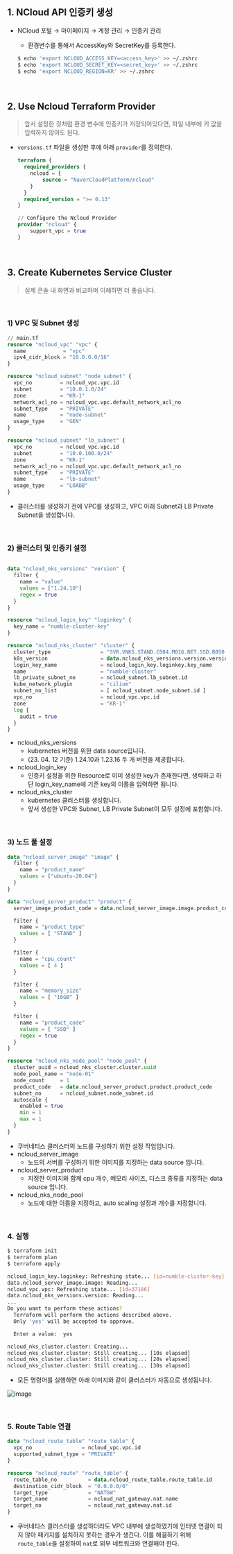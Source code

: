## 1. NCloud API 인증키 생성

- NCloud 포털 → 마이페이지 → 계정 관리 → 인증키 관리
    - 환경변수를 통해서 AccessKey와 SecretKey를 등록한다.
    
    ```bash
    $ echo 'export NCLOUD_ACCESS_KEY=<access_key>' >> ~/.zshrc
    $ echo 'export NCLOUD_SECRET_KEY=<secret_key>' >> ~/.zshrc
    $ echo 'export NCLOUD_REGION=KR' >> ~/.zshrc
    ```

<br>

## 2. Use Ncloud Terraform Provider

> 앞서 설정한 것처럼 환경 변수에 인증키가 저장되어있다면, 파일 내부에 키 값을 입력하지 않아도 된다.

- `versions.tf` 파일을 생성한 후에 아래 `provider`를 정의한다.
    
    ```terraform
    terraform {
      required_providers {
        ncloud = {
            source = "NaverCloudPlatform/ncloud"
        }
      }
      required_version = ">= 0.13"
    }
    
    // Configure the Ncloud Provider
    provider "ncloud" {
    	support_vpc = true
    }
    ```
    

<br>

## 3. Create Kubernetes Service Cluster

> 실제 콘솔 내 화면과 비교하며 이해하면 더 좋습니다.


<br>


### 1) VPC 및 Subnet 생성

```terraform
// main.tf
resource "ncloud_vpc" "vpc" {
  name            = "vpc"
  ipv4_cidr_block = "10.0.0.0/16"
}

resource "ncloud_subnet" "node_subnet" {
  vpc_no         = ncloud_vpc.vpc.id
  subnet         = "10.0.1.0/24"
  zone           = "KR-1"
  network_acl_no = ncloud_vpc.vpc.default_network_acl_no
  subnet_type    = "PRIVATE"
  name           = "node-subnet"
  usage_type     = "GEN"
}

resource "ncloud_subnet" "lb_subnet" {
  vpc_no         = ncloud_vpc.vpc.id
  subnet         = "10.0.100.0/24"
  zone           = "KR-1"
  network_acl_no = ncloud_vpc.vpc.default_network_acl_no
  subnet_type    = "PRIVATE"
  name           = "lb-subnet"
  usage_type     = "LOADB"
}
```

- 클러스터를 생성하기 전에 VPC를 생성하고, VPC 아래 Subnet과 LB Private Subnet을 생성합니다.

<br>

### 2) 클러스터 및 인증키 설정

```terraform

data "ncloud_nks_versions" "version" {
  filter {
    name = "value"
    values = ["1.24.10"]
    regex = true
  }
}

resource "ncloud_login_key" "loginkey" {
  key_name = "numble-cluster-key"
}

resource "ncloud_nks_cluster" "cluster" {
  cluster_type                = "SVR.VNKS.STAND.C004.M016.NET.SSD.B050.G002"
  k8s_version                 = data.ncloud_nks_versions.version.versions.0.value
  login_key_name              = ncloud_login_key.loginkey.key_name
  name                        = "numble-cluster"
  lb_private_subnet_no        = ncloud_subnet.lb_subnet.id
  kube_network_plugin         = "cilium"
  subnet_no_list              = [ ncloud_subnet.node_subnet.id ]
  vpc_no                      = ncloud_vpc.vpc.id
  zone                        = "KR-1"
  log {
    audit = true
  }
}
```

- ncloud_nks_versions
    - kubernetes 버전을 위한 data source입니다.
    - (23. 04. 12 기준) 1.24.10과 1.23.16 두 개 버전을 제공합니다.
- ncloud_login_key
    - 인증키 설정을 위한 Resource로 이미 생성한 key가 존재한다면, 생략하고 하단 login_key_name에 기존 key의 이름을 입력하면 됩니다.
- ncloud_nks_cluster
    - kubernetes 클러스터를 생성합니다.
    - 앞서 생성한 VPC와 Subnet, LB Private Subnet이 모두 설정에 포함합니다.

<br>

### 3) 노드 풀 설정

```terraform
data "ncloud_server_image" "image" {
  filter {
    name = "product_name"
    values = ["ubuntu-20.04"]
  }
}

data "ncloud_server_product" "product" {
  server_image_product_code = data.ncloud_server_image.image.product_code

  filter {
    name = "product_type"
    values = [ "STAND" ]
  }

  filter {
    name = "cpu_count"
    values = [ 4 ]
  }

  filter {
    name = "memory_size"
    values = [ "16GB" ]
  }

  filter {
    name = "product_code"
    values = [ "SSD" ]
    regex = true
  }
}

resource "ncloud_nks_node_pool" "node_pool" {
  cluster_uuid = ncloud_nks_cluster.cluster.uuid
  node_pool_name = "node-01"
  node_count     = 1
  product_code   = data.ncloud_server_product.product.product_code
  subnet_no      = ncloud_subnet.node_subnet.id
  autoscale {
    enabled = true
    min = 1
    max = 1
  }
}
```

- 쿠버네티스 클러스터의 노드를 구성하기 위한 설정 작업입니다.
- ncloud_server_image
    - 노드의 서버를 구성하기 위한 이미지를 지정하는 data source 입니다.
- ncloud_server_product
    - 지정한 이미지와 함께 cpu 개수, 메모리 사이즈, 디스크 종류를 지정하는 data source 입니다.
- ncloud_nks_node_pool
    - 노드에 대한 이름을 지정하고, auto scaling 설정과 개수를 지정합니다.

<br>

### 4. 실행

```bash
$ terraform init
$ terraform plan
$ terraform apply

ncloud_login_key.loginkey: Refreshing state... [id=numble-cluster-key]
data.ncloud_server_image.image: Reading...
ncloud_vpc.vpc: Refreshing state... [id=37186]
data.ncloud_nks_versions.version: Reading...
...
Do you want to perform these actions?
  Terraform will perform the actions described above.
  Only 'yes' will be accepted to approve.

  Enter a value:  yes

ncloud_nks_cluster.cluster: Creating...
ncloud_nks_cluster.cluster: Still creating... [10s elapsed]
ncloud_nks_cluster.cluster: Still creating... [20s elapsed]
ncloud_nks_cluster.cluster: Still creating... [30s elapsed]
```

- 모든 명령어를 실행하면 아래 이미지와 같이 클러스터가 자동으로 생성됩니다.

![image](https://user-images.githubusercontent.com/52126612/231485574-b3b809d4-be60-448f-96b0-17d35902e420.png)


<br>

### 5. Route Table 연결

```terraform
data "ncloud_route_table" "route_table" {
  vpc_no                = ncloud_vpc.vpc.id
  supported_subnet_type = "PRIVATE"
}

resource "ncloud_route" "route_table" {
  route_table_no          = data.ncloud_route_table.route_table.id
  destination_cidr_block  = "0.0.0.0/0"
  target_type             = "NATGW"
  target_name             = ncloud_nat_gateway.nat.name
  target_no               = ncloud_nat_gateway.nat.id
}
```

- 쿠버네티스 클러스터를 생성하더라도 VPC 내부에 생성하였기에 인터넷 연결이 되지 않아 패키지를 설치하지 못하는 경우가 생긴다. 이를 해결하기 위해 `route_table`을 설정하여 `nat`로 외부 네트워크와 연결해야 한다.
